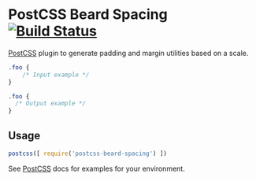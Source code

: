 # PostCSS Beard Spacing [![Build Status][ci-img]][ci]

[PostCSS] plugin to generate padding and margin utilities based on a scale.

[PostCSS]: https://github.com/postcss/postcss
[ci-img]:  https://travis-ci.org/davidhemphill/postcss-beard-spacing.svg
[ci]:      https://travis-ci.org/davidhemphill/postcss-beard-spacing

```css
.foo {
    /* Input example */
}
```

```css
.foo {
  /* Output example */
}
```

## Usage

```js
postcss([ require('postcss-beard-spacing') ])
```

See [PostCSS] docs for examples for your environment.
